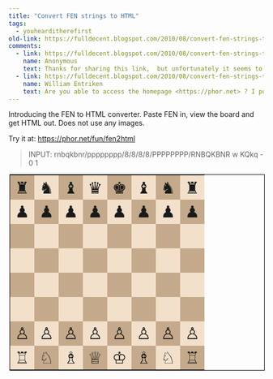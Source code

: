 ```yaml
---
title: "Convert FEN strings to HTML"
tags:
  - youhearditherefirst 
old-link: https://fulldecent.blogspot.com/2010/08/convert-fen-strings-to-html.html
comments:
  - link: https://fulldecent.blogspot.com/2010/08/convert-fen-strings-to-html.html#comment-3765269258234609476
    name: Anonymous
    text: Thanks for sharing this link,  but unfortunately it seems to be offline... Does anybody have a mirror or another source? Please reply to my post if you do!<br /><br />I would appreciate if a staff member here at fulldecent.blogspot.com could post it.<br /><br />Thanks,<br />Jules
  - link: https://fulldecent.blogspot.com/2010/08/convert-fen-strings-to-html.html#comment-3651018604546488685
    name: William Entriken
    text: Are you able to access the homepage <https://phor.net> ? I posted a copy of fen2html at hosting2.phor.net/~phor/beta/fen2html.html<br /><br />Enjoy!
---
```


Introducing the FEN to HTML converter. Paste FEN in, view the board and get HTML out. Does not use any images.

Try it at: <https://phor.net/fun/fen2html>

<style>
table.chess { border: 1px solid black; margin: 2px; font-size: xx-large}
table.chess td { width: 1.5em; height: 1.5em; padding: 0; margin: 1em; vertical-align:middle; text-align: center }
table.chess tr:nth-child(odd) td:nth-child(odd), table.chess tr:nth-child(even) td:nth-child(even)  { background: #C4AA8B }
table.chess tr:nth-child(odd) td:nth-child(even), table.chess tr:nth-child(even) td:nth-child(odd)  { background: #F2E0CB }
</style>

> INPUT: rnbqkbnr/pppppppp/8/8/8/8/PPPPPPPP/RNBQKBNR w KQkq - 0 1

<table class="chess"><tbody>
<tr><td>♜</td><td>♞</td><td>♝</td><td>♛</td><td>♚</td><td>♝</td><td>♞</td><td>♜</td></tr>
<tr><td>♟</td><td>♟</td><td>♟</td><td>♟</td><td>♟</td><td>♟</td><td>♟</td><td>♟</td></tr>
<tr><td></td><td></td><td></td><td></td><td></td><td></td><td></td><td></td></tr>
<tr><td></td><td></td><td></td><td></td><td></td><td></td><td></td><td></td></tr>
<tr><td></td><td></td><td></td><td></td><td></td><td></td><td></td><td></td></tr>
<tr><td></td><td></td><td></td><td></td><td></td><td></td><td></td><td></td></tr>
<tr><td>♙</td><td>♙</td><td>♙</td><td>♙</td><td>♙</td><td>♙</td><td>♙</td><td>♙</td></tr>
<tr><td>♖</td><td>♘</td><td>♗</td><td>♕</td><td>♔</td><td>♗</td><td>♘</td><td>♖</td></tr>
</tbody></table>
